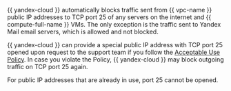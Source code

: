 {{ yandex-cloud }} automatically blocks traffic sent from {{ vpc-name }} public IP addresses to TCP port 25 of any servers on the internet and {{ compute-full-name }} VMs. The only exception is the traffic sent to Yandex Mail email servers, which is allowed and not blocked.

{{ yandex-cloud }} can provide a special public IP address with TCP port 25 opened upon request to the support team if you follow the [Acceptable Use Policy](https://yandex.ru/legal/cloud_aup/?lang=en). In case you violate the Policy, {{ yandex-cloud }} may block outgoing traffic on TCP port 25 again.

For public IP addresses that are already in use, port 25 cannot be opened.